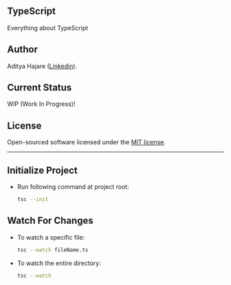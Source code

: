 ## TypeScript
Everything about TypeScript

## Author
Aditya Hajare ([Linkedin](https://in.linkedin.com/in/aditya-hajare)).

## Current Status
WIP (Work In Progress)!

## License
Open-sourced software licensed under the [MIT license](http://opensource.org/licenses/MIT).

----------------------------------------

## Initialize Project
- Run following command at project root:
    ```sh
    tsc --init
    ```

## Watch For Changes
- To watch a specific file:
    ```sh
    tsc --watch fileName.ts
    ```
- To watch the entire directory:
    ```sh
    tsc --watch
    ```